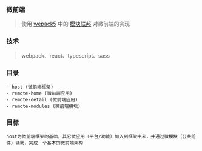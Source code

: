 ### 微前端
> 使用 [wepack5](https://webpack.docschina.org/) 中的 [模块联邦](https://webpack.docschina.org/concepts/module-federation/) 对微前端的实现

### 技术
> webpack、react、typescript、sass

### 目录
```text
- host (微前端框架)
- remote-home (微前端应用)
- remote-detail (微前端应用)
- remote-modules (微前端模块)
```

### 目标
```text
host为微前端框架的基础，其它微应用（平台/功能）加入到框架中来，并通过微模块（公共组件）辅助，完成一个基本的微前端架构
```